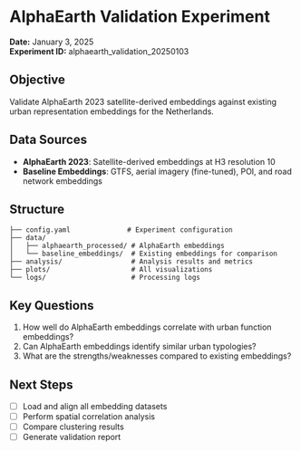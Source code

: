 # AlphaEarth Validation Experiment

**Date:** January 3, 2025  
**Experiment ID:** alphaearth_validation_20250103

## Objective
Validate AlphaEarth 2023 satellite-derived embeddings against existing urban representation embeddings for the Netherlands.

## Data Sources
- **AlphaEarth 2023**: Satellite-derived embeddings at H3 resolution 10
- **Baseline Embeddings**: GTFS, aerial imagery (fine-tuned), POI, and road network embeddings

## Structure
```
├── config.yaml              # Experiment configuration
├── data/
│   ├── alphaearth_processed/ # AlphaEarth embeddings
│   └── baseline_embeddings/  # Existing embeddings for comparison
├── analysis/                 # Analysis results and metrics
├── plots/                    # All visualizations
└── logs/                     # Processing logs
```

## Key Questions
1. How well do AlphaEarth embeddings correlate with urban function embeddings?
2. Can AlphaEarth embeddings identify similar urban typologies?
3. What are the strengths/weaknesses compared to existing embeddings?

## Next Steps
- [ ] Load and align all embedding datasets
- [ ] Perform spatial correlation analysis
- [ ] Compare clustering results
- [ ] Generate validation report
